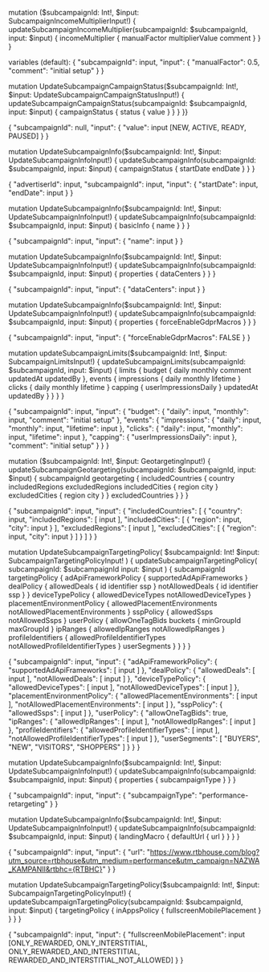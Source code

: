 mutation ($subcampaignId: Int!, $input: SubcampaignIncomeMultiplierInput!) {
  updateSubcampaignIncomeMultiplier(subcampaignId: $subcampaignId, input: $input) {
    incomeMultiplier {
      manualFactor
      multiplierValue
      comment
    }
  }
}

variables (default):
{
  "subcampaignId": input,
  "input": {
    "manualFactor": 0.5,
    "comment": "initial setup"
  }
}

mutation UpdateSubcampaignCampaignStatus($subcampaignId: Int!, $input: UpdateSubcampaignCampaignStatusInput!) {
  updateSubcampaignCampaignStatus(subcampaignId: $subcampaignId, input: $input) {
    campaignStatus {
      status {
        value
      }
    }
  }
}}

{  "subcampaignId": null,
  "input": {
    "value": input [NEW, ACTIVE, READY, PAUSED]
    }
}

mutation UpdateSubcampaignInfo($subcampaignId: Int!, $input: UpdateSubcampaignInfoInput!) {
  updateSubcampaignInfo(subcampaignId: $subcampaignId, input: $input) {
    campaignStatus {
      startDate
      endDate
    }
  }
}

{
  "advertiserId": input,
  "subcampaignId": input,
  "input": {
    "startDate": input,
    "endDate": input
  }
}

mutation UpdateSubcampaignInfo($subcampaignId: Int!, $input: UpdateSubcampaignInfoInput!) {
  updateSubcampaignInfo(subcampaignId: $subcampaignId, input: $input) {
    basicInfo {
      name
    }
  }
}

{  "subcampaignId": input,
  "input": {
    "name": input
  }
}

mutation UpdateSubcampaignInfo($subcampaignId: Int!, $input: UpdateSubcampaignInfoInput!) {
  updateSubcampaignInfo(subcampaignId: $subcampaignId, input: $input) {
    properties {
      dataCenters
    }
  }
}

{  "subcampaignId": input,
  "input": {
    "dataCenters": input
  }
}

mutation UpdateSubcampaignInfo($subcampaignId: Int!, $input: UpdateSubcampaignInfoInput!) {
  updateSubcampaignInfo(subcampaignId: $subcampaignId, input: $input) {
    properties {
      forceEnableGdprMacros
    }
  }
}

{  "subcampaignId": input,
  "input": {
    "forceEnableGdprMacros": FALSE
  }
}

mutation updateSubcampaignLimits($subcampaignId: Int!, $input: SubcampaignLimitsInput!) {
  updateSubcampaignLimits(subcampaignId: $subcampaignId, input: $input) {
    limits {
      budget {
        daily
        monthly
        comment
        updatedAt
        updatedBy
      },
      events {
        impressions {
          daily
          monthly
          lifetime
        }
        clicks {
          daily
          monthly
          lifetime
        }
        capping {
          userImpressionsDaily
        }
        updatedAt
        updatedBy
      }
    }
  }
}

{
  "subcampaignId": input,
  "input": {
    "budget": {
      "daily": input,
      "monthly": input,
      "comment": "initial setup"
    },
    "events": {
      "impressions": {
        "daily": input,
        "monthly": input,
        "lifetime": input
      },
      "clicks": {
        "daily": input,
        "monthly": input,
        "lifetime": input
      },
      "capping": {
        "userImpressionsDaily": input
      },
      "comment": "initial setup"
    }
  }
}


mutation ($subcampaignId: Int!, $input: GeotargetingInput!) {
  updateSubcampaignGeotargeting(subcampaignId: $subcampaignId, input: $input) {
    subcampaignId
    geotargeting {
      includedCountries {
        country
        includedRegions
        excludedRegions
        includedCities {
          region
          city
        }
        excludedCities {
          region
          city
        }
      }
      excludedCountries
    }
  }
}

{
  "subcampaignId": input,
  "input": {
    "includedCountries": [
      {
        "country": input,
        "includedRegions": [
          input
        ],
        "includedCities": [
          {
            "region": input,
            "city": input
          }
        ],
        "excludedRegions": [
          input
        ],
        "excludedCities": [
          {
            "region": input,
            "city": input
          }
        ]
      }
    ]
  }
}

mutation UpdateSubcampaignTargetingPolicy(
  $subcampaignId: Int!
  $input: SubcampaignTargetingPolicyInput!
) {
  updateSubcampaignTargetingPolicy(
    subcampaignId: $subcampaignId
    input: $input
  ) {
    subcampaignId
    targetingPolicy {
      adApiFrameworkPolicy {
        supportedAdApiFrameworks
      }
      dealPolicy {
        allowedDeals {
          id
          identifier
          ssp
        }
        notAllowedDeals {
          id
          identifier
          ssp
        }
      }
      deviceTypePolicy {
        allowedDeviceTypes
        notAllowedDeviceTypes
      }
      placementEnvironmentPolicy {
        allowedPlacementEnvironments
        notAllowedPlacementEnvironments
      }
      sspPolicy {
        allowedSsps
        notAllowedSsps
      }
      userPolicy {
        allowOneTagBids
        buckets {
          minGroupId
          maxGroupId
        }
        ipRanges {
          allowedIpRanges
          notAllowedIpRanges
        }
        profileIdentifiers {
          allowedProfileIdentifierTypes
          notAllowedProfileIdentifierTypes
        }
        userSegments
      }
    }
  }
}


{
  "subcampaignId": input,
  "input": {
    "adApiFrameworkPolicy": {
      "supportedAdApiFrameworks": [
        input
      ]
    },
    "dealPolicy": {
      "allowedDeals": [
        input
      ],
      "notAllowedDeals": [
        input
      ]
    },
    "deviceTypePolicy": {
      "allowedDeviceTypes": [
        input
      ],
      "notAllowedDeviceTypes": [
        input
      ]
    },
    "placementEnvironmentPolicy": {
      "allowedPlacementEnvironments": [
        input
      ],
      "notAllowedPlacementEnvironments": [
        input
      ]
    },
    "sspPolicy": {
      "allowedSsps": [
        input
      ]
    },
    "userPolicy": {
      "allowOneTagBids": true,
      "ipRanges": {
        "allowedIpRanges": [
          input
        ],
        "notAllowedIpRanges": [
          input
        ]
      },
      "profileIdentifiers": {
        "allowedProfileIdentifierTypes": [
          input
        ],
        "notAllowedProfileIdentifierTypes": [
          input
        ]
      },
      "userSegments": [
        "BUYERS",
        "NEW",
        "VISITORS",
        "SHOPPERS"
      ]
    }
  }
}

mutation UpdateSubcampaignInfo($subcampaignId: Int!, $input: UpdateSubcampaignInfoInput!) {
  updateSubcampaignInfo(subcampaignId: $subcampaignId, input: $input) {
    properties {
      subcampaignType
    }
  }
}

{
  "subcampaignId": input,
  "input": {
    "subcampaignType": "performance-retargeting"
  }
}

mutation UpdateSubcampaignInfo($subcampaignId: Int!, $input: UpdateSubcampaignInfoInput!) {
  updateSubcampaignInfo(subcampaignId: $subcampaignId, input: $input) {
    landingMacro {
      defaultUrl {
        url
      }
    }
  }
}

{
  "subcampaignId": input,
  "input": {
    "url": "https://www.rtbhouse.com/blog?utm_source=rtbhouse&utm_medium=performance&utm_campaign=NAZWA_KAMPANII&rtbhc={RTBHC}"
  }
}

mutation UpdateSubcampaignTargetingPolicy($subcampaignId: Int!, $input: SubcampaignTargetingPolicyInput!) {
  updateSubcampaignTargetingPolicy(subcampaignId: $subcampaignId, input: $input) {
    targetingPolicy {
      inAppsPolicy {
        fullscreenMobilePlacement
      }
    }
  }
}

{
  "subcampaignId": input,
  "input": {
    "fullscreenMobilePlacement": input [ONLY_REWARDED, ONLY_INTERSTITIAL, ONLY_REWARDED_AND_INTERSTITIAL, REWARDED_AND_INTERSTITIAL_NOT_ALLOWED]
  }
}